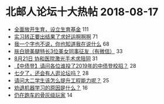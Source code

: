 # 北邮人论坛十大热帖 2018-08-17

- [全面放开生育，设立生育基金](https://bbs.byr.cn/article/Talking/6035164) 111
- [实习转正要出结果了求好运啊啊啊](https://bbs.byr.cn/article/WorkLife/1107196) 71
- [我一个字也不说，你也知道我在说什么](https://bbs.byr.cn/article/Poetry/32144) 68
- [肤白貌美腿特长3位美女同事征友（有微信）](https://bbs.byr.cn/article/Friends/1885098) 33
- [8月21日 协和医院激光手术求陪同](https://bbs.byr.cn/article/FamilyLife/141521) 31
- [【中债登】请问各位谁投了2019年的中债登校招？](https://bbs.byr.cn/article/Job/1983797) 28
- [七夕了，还会有人逛论坛吗？](https://bbs.byr.cn/article/Feeling/3071742) 28
- [请问大二学生该怎么提升工程能力呢？](https://bbs.byr.cn/article/CPP/98162) 25
- [劝退机器学习的原因是什么？](https://bbs.byr.cn/article/ML_DM/31064) 16
- [仍在跑车的骨灰级玩家](https://bbs.byr.cn/article/PopKart/299538) 14


